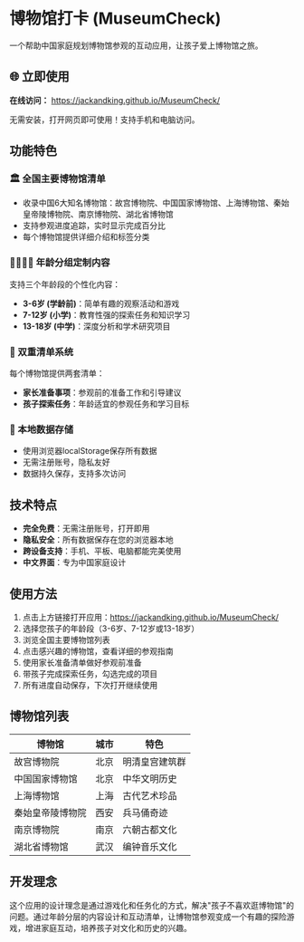 # 博物馆打卡 (MuseumCheck)

一个帮助中国家庭规划博物馆参观的互动应用，让孩子爱上博物馆之旅。

## 🌐 立即使用

**在线访问：** https://jackandking.github.io/MuseumCheck/

无需安装，打开网页即可使用！支持手机和电脑访问。

## 功能特色

### 🏛️ 全国主要博物馆清单
- 收录中国6大知名博物馆：故宫博物院、中国国家博物馆、上海博物馆、秦始皇帝陵博物院、南京博物院、湖北省博物馆
- 支持参观进度追踪，实时显示完成百分比
- 每个博物馆提供详细介绍和标签分类

### 👨‍👩‍👧‍👦 年龄分组定制内容
支持三个年龄段的个性化内容：
- **3-6岁 (学龄前)**：简单有趣的观察活动和游戏
- **7-12岁 (小学)**：教育性强的探索任务和知识学习
- **13-18岁 (中学)**：深度分析和学术研究项目

### 📝 双重清单系统
每个博物馆提供两套清单：
- **家长准备事项**：参观前的准备工作和引导建议
- **孩子探索任务**：年龄适宜的参观任务和学习目标

### 💾 本地数据存储
- 使用浏览器localStorage保存所有数据
- 无需注册账号，隐私友好
- 数据持久保存，支持多次访问

## 技术特点

- **完全免费**：无需注册账号，打开即用
- **隐私安全**：所有数据保存在您的浏览器本地
- **跨设备支持**：手机、平板、电脑都能完美使用
- **中文界面**：专为中国家庭设计

## 使用方法

1. 点击上方链接打开应用：https://jackandking.github.io/MuseumCheck/
2. 选择您孩子的年龄段（3-6岁、7-12岁或13-18岁）
3. 浏览全国主要博物馆列表
4. 点击感兴趣的博物馆，查看详细的参观指南
5. 使用家长准备清单做好参观前准备
6. 带孩子完成探索任务，勾选完成的项目
7. 所有进度自动保存，下次打开继续使用

## 博物馆列表

| 博物馆 | 城市 | 特色 |
|--------|------|------|
| 故宫博物院 | 北京 | 明清皇宫建筑群 |
| 中国国家博物馆 | 北京 | 中华文明历史 |
| 上海博物馆 | 上海 | 古代艺术珍品 |
| 秦始皇帝陵博物院 | 西安 | 兵马俑奇迹 |
| 南京博物院 | 南京 | 六朝古都文化 |
| 湖北省博物馆 | 武汉 | 编钟音乐文化 |

## 开发理念

这个应用的设计理念是通过游戏化和任务化的方式，解决"孩子不喜欢逛博物馆"的问题。通过年龄分层的内容设计和互动清单，让博物馆参观变成一个有趣的探险游戏，增进家庭互动，培养孩子对文化和历史的兴趣。